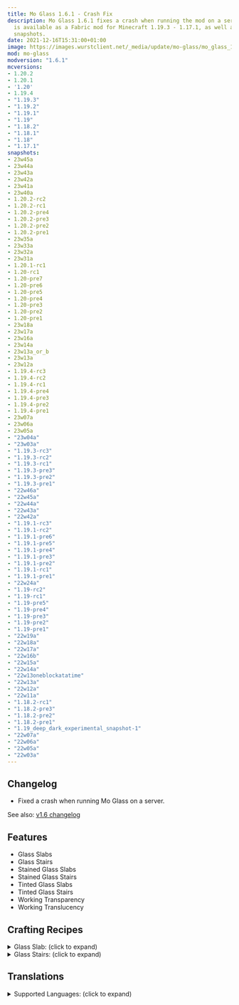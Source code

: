 ```yaml
---
title: Mo Glass 1.6.1 - Crash Fix
description: Mo Glass 1.6.1 fixes a crash when running the mod on a server. The update
  is available as a Fabric mod for Minecraft 1.19.3 - 1.17.1, as well as many different
  snapshots.
date: 2021-12-16T15:31:00+01:00
image: https://images.wurstclient.net/_media/update/mo-glass/mo_glass_1.6.1_540p.webp
mod: mo-glass
modversion: "1.6.1"
mcversions:
- 1.20.2
- 1.20.1
- '1.20'
- 1.19.4
- "1.19.3"
- "1.19.2"
- "1.19.1"
- "1.19"
- "1.18.2"
- "1.18.1"
- "1.18"
- "1.17.1"
snapshots:
- 23w45a
- 23w44a
- 23w43a
- 23w42a
- 23w41a
- 23w40a
- 1.20.2-rc2
- 1.20.2-rc1
- 1.20.2-pre4
- 1.20.2-pre3
- 1.20.2-pre2
- 1.20.2-pre1
- 23w35a
- 23w33a
- 23w32a
- 23w31a
- 1.20.1-rc1
- 1.20-rc1
- 1.20-pre7
- 1.20-pre6
- 1.20-pre5
- 1.20-pre4
- 1.20-pre3
- 1.20-pre2
- 1.20-pre1
- 23w18a
- 23w17a
- 23w16a
- 23w14a
- 23w13a_or_b
- 23w13a
- 23w12a
- 1.19.4-rc3
- 1.19.4-rc2
- 1.19.4-rc1
- 1.19.4-pre4
- 1.19.4-pre3
- 1.19.4-pre2
- 1.19.4-pre1
- 23w07a
- 23w06a
- 23w05a
- "23w04a"
- "23w03a"
- "1.19.3-rc3"
- "1.19.3-rc2"
- "1.19.3-rc1"
- "1.19.3-pre3"
- "1.19.3-pre2"
- "1.19.3-pre1"
- "22w46a"
- "22w45a"
- "22w44a"
- "22w43a"
- "22w42a"
- "1.19.1-rc3"
- "1.19.1-rc2"
- "1.19.1-pre6"
- "1.19.1-pre5"
- "1.19.1-pre4"
- "1.19.1-pre3"
- "1.19.1-pre2"
- "1.19.1-rc1"
- "1.19.1-pre1"
- "22w24a"
- "1.19-rc2"
- "1.19-rc1"
- "1.19-pre5"
- "1.19-pre4"
- "1.19-pre3"
- "1.19-pre2"
- "1.19-pre1"
- "22w19a"
- "22w18a"
- "22w17a"
- "22w16b"
- "22w15a"
- "22w14a"
- "22w13oneblockatatime"
- "22w13a"
- "22w12a"
- "22w11a"
- "1.18.2-rc1"
- "1.18.2-pre3"
- "1.18.2-pre2"
- "1.18.2-pre1"
- "1.19_deep_dark_experimental_snapshot-1"
- "22w07a"
- "22w06a"
- "22w05a"
- "22w03a"
---
```

## Changelog

- Fixed a crash when running Mo Glass on a server.

See also: [v1.6 changelog](/mo-glass/mo-glass-1-6/)

## Features

- Glass Slabs
- Glass Stairs
- Stained Glass Slabs
- Stained Glass Stairs
- Tinted Glass Slabs
- Tinted Glass Stairs
- Working Transparency
- Working Translucency

## Crafting Recipes

<details>
  <summary>Glass Slab: (click to expand)</summary>
  
  ![glass slab crafting recipe](https://user-images.githubusercontent.com/10100202/69957444-5a2ddc80-150b-11ea-8c8c-e2afc5d72fb7.png)  
  ![glass slab stonecutter recipe](https://user-images.githubusercontent.com/10100202/70445670-2a974b00-1a9c-11ea-9a09-46c304cd167b.png)
</details>

<details>
  <summary>Glass Stairs: (click to expand)</summary>
  
  ![glass stairs crafting recipe](https://user-images.githubusercontent.com/10100202/69957446-5bf7a000-150b-11ea-8e61-d189de63333d.png)  
  ![glass stairs stonecutter recipe](https://user-images.githubusercontent.com/10100202/70445677-2c610e80-1a9c-11ea-8e1b-108863b47124.png)
</details>

## Translations

<details>
  <summary>Supported Languages: (click to expand)</summary>

  - Chinese (Simplified/Mainland)
  - Chinese (Traditional/Taiwan)
  - English (US)
  - French (France)
  - German (Germany)
  - Italian (Italy)
  - Oshiwambo (Oshindonga)
  - Oshiwambo (Oshikwanyama)
  - Russian (Russia)
  - Spanish (Argentina)
  - Spanish (Chile)
  - Spanish (Ecuador)
  - Spanish (Spain)
  - Spanish (Mexico)
  - Spanish (Uruguay)
  - Spanish (Venezuela)
</details>
